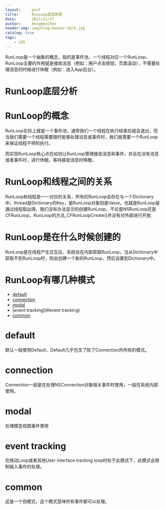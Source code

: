 ```yaml
---
layout:     post
title:      RunLoop底层原理
date:       2021/11/17
author:     HongWeiChen
header-img: img/blog-banner-dark.jpg
catalog: true
tags:
    - iOS
---
```


RunLoop是一个抽象的概念，指的是事件池，一个线程对应一个RunLoop，RunLoop主要的作用就是接收消息（例如：用户点击按钮，页面滚动），不需要处理消息的时候进行休眠（例如：进入App后台）。


# RunLoop底层分析



# RunLoop的概念

RunLoop实际上就是一个事件池，通常我们一个线程在执行结束后就会退出，而当我们需要一个线程需要随时能够处理消息或事件时，我们就需要一个RunLoop来保证线程不停的执行。

而实现RunLoop核心点在如何让RunLoop管理接收消息和事件，并且在没有消息或者事件时，进行休眠，等待接收消息时唤醒。

# RunLoop和线程之间的关系

RunLoop和线程是一一对应的关系，所有的RunLoop会存在与一个Dictionary中，thread是Dictionary的Key，是RunLoop对象则是Value，也就是RunLoop是通过线程取出得。我们没有办法显示的创建RunLoop，不论是NSRunLoop还是CFRunLoop，RunLoop的方法_CFRunLoopCreate()并没有对外部进行开放.

# RunLoop是在什么时候创建的

RunLoop是在线程产生交互后，系统会在内部获取RunLoop，当从Dictionary中获取不到RunLoop时，则会创建一个新的RunLoop，然后设置到Dictionary中。

# RunLoop有哪几种模式

- [default](#default)
- [connection](#connection)
- [modal](#modal)
- [event tracking](#event tracking)
- [common](#common)

# default

默认一般使用Default，Default几乎包含了除了Connection外所有的模式。

# connection

Connection一般是在处理NSConnection对象相关事件时使用，一般在系统内部使用。

# modal

处理模态视图事件使用

# event tracking

在拖动Loop或者其他User interface tracking loop时处于此模式下，此模式会限制输入事件的处理。

# common

这是一个伪模式，这个模式意味所有事件都可以处理。
